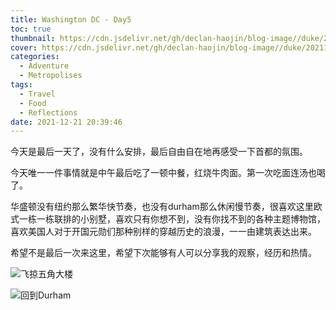 ```yaml
---
title: Washington DC - Day5
toc: true
thumbnail: https://cdn.jsdelivr.net/gh/declan-haojin/blog-image//duke/20211221210643.png
cover: https://cdn.jsdelivr.net/gh/declan-haojin/blog-image//duke/20211221210643.png
categories:
  - Adventure
  - Metropolises
tags:
  - Travel
  - Food
  - Reflections
date: 2021-12-21 20:39:46
---
```


今天是最后一天了，没有什么安排，最后自由自在地再感受一下首都的氛围。

<!--more-->

今天唯一一件事情就是中午最后吃了一顿中餐，红烧牛肉面。第一次吃面连汤也喝了。

华盛顿没有纽约那么繁华快节奏，也没有durham那么休闲慢节奏，很喜欢这里欧式一栋一栋联排的小别墅，喜欢只有你想不到，没有你找不到的各种主题博物馆，喜欢美国人对于开国元勋们那种别样的穿越历史的浪漫，一一由建筑表达出来。

希望不是最后一次来这里，希望下次能够有人可以分享我的观察，经历和热情。

![飞掠五角大楼](https://cdn.jsdelivr.net/gh/declan-haojin/blog-image//duke/20211221210643.png)

![回到Durham](https://cdn.jsdelivr.net/gh/declan-haojin/blog-image//duke/20211221210716.png)
